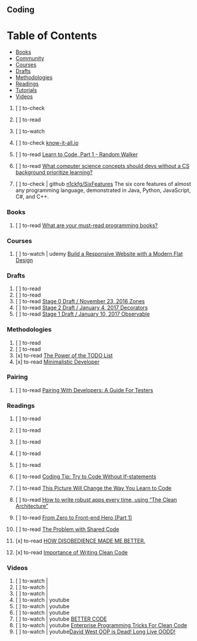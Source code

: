 ## Coding

# Table of Contents
<!-- MarkdownTOC depth=4 -->
  - [Books](#books)
  - [Community](#community)
  - [Courses](#courses)
  - [Drafts](#drafts)
  - [Methodologies](#methodologies)
  - [Readings](#readings)
  - [Tutorials](#tutorials)
  - [Videos](#videos)
<!-- /MarkdownTOC -->

  1. [ ] to-check []()
  1. [ ] to-read []()
  1. [ ] to-watch []()

  1. [ ] to-check [know-it-all.io](https://know-it-all.io/)

  1. [ ] to-read [Learn to Code, Part 1 - Random Walker](https://dev.to/rpalo/learn-to-code-part-1---random-walker)

  1. [ ] to-read [What computer science concepts should devs without a CS background prioritize learning?](https://dev.to/ben/what-computer-science-concepts-should-devs-without-a-cs-background-prioritize-learning)

  1. [ ] to-check | github [n1ckfg/SixFeatures](https://github.com/n1ckfg/SixFeatures) The six core features of almost any programming language, demonstrated in Java, Python, JavaScript, C#, and C++.

### Books

  1. [ ] to-read [What are your must-read programming books?](https://dev.to/ben/what-are-your-must-read-programming-books)

### Courses

  1. [ ] to-watch | udemy [Build a Responsive Website with a Modern Flat Design](https://www.udemy.com/build-responsive-website-designs-with-html5-and-css/)

### Drafts

  1. [ ] to-read []()
  1. [ ] to-read []()
  1. [ ] to-read [Stage 0 Draft / November 23, 2016 Zones](https://domenic.github.io/zones/)
  1. [ ] to-read [Stage 2 Draft / January 4, 2017 Decorators](https://tc39.github.io/proposal-decorators/)
  1. [ ] to-read [Stage 1 Draft / January 10, 2017 Observable](https://tc39.github.io/proposal-observable/)

### Methodologies

  1. [ ] to-read []()
  1. [ ] to-read []()
  1. [x] to-read [The Power of the TODO List](https://dev.to/jlhcoder/the-power-of-the-todo-list)
  1. [x] to-read [Minimalistic Developer](https://dev.to/subbramanil/minimalistic-developer)

### Pairing

  1. [ ] to-read [Pairing With Developers: A Guide For Testers](https://dojo.ministryoftesting.com/lessons/pairing-with-developers-a-guide-for-testers)

### Readings

  1. [ ] to-read []()
  1. [ ] to-read []()
  1. [ ] to-read []()
  1. [ ] to-read []()
  1. [ ] to-read []()
  1. [ ] to-read [Coding Tip: Try to Code Without If-statements](https://medium.com/@samerbuna/coding-tip-try-to-code-without-if-statements-d06799eed231)

  1. [ ] to-read [This Picture Will Change the Way You Learn to Code](https://medium.freecodecamp.com/this-picture-will-change-the-way-you-learn-to-code-557ac1e109bd)
  1. [ ] to-read [How to write robust apps every time, using “The Clean Architecture”](https://medium.freecodecamp.org/how-to-write-robust-apps-consistently-with-the-clean-architecture-9bdca93e17b)
  1. [ ] to-read [From Zero to Front-end Hero (Part 1)](https://medium.freecodecamp.org/from-zero-to-front-end-hero-part-1-7d4f7f0bff02)

  1. [ ] to-read [The Problem with Shared Code](https://medium.com/@jeffwhelpley/the-problem-with-shared-code-124a20fc3d3b)
  1. [x] to-read [HOW DISOBEDIENCE MADE ME BETTER.](https://dev.to/oyink/how-disobedience-made-me-better)
  1. [x] to-read [Importance of Writing Clean Code](https://dev.to/mohitrajput987/importance-of-writing-clean-code)

### Videos

  1. [ ] to-watch | []()
  1. [ ] to-watch | []()
  1. [ ] to-watch | []()
  1. [ ] to-watch | youtube []()
  1. [ ] to-watch | youtube []()
  1. [ ] to-watch | youtube []()
  1. [ ] to-watch | youtube [BETTER CODE](https://www.youtube.com/watch?v=QtzVd0MT3R0)
  1. [ ] to-watch | youtube [Enterprise Programming Tricks For Clean Code](https://www.youtube.com/watch?v=dC9vdQkU-xI)
  1. [ ] to-watch | youtube[David West OOP is Dead! Long Live OODD!](https://www.youtube.com/watch?v=RdE-d_EhzmA)